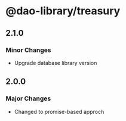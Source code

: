 # @dao-library/treasury

## 2.1.0

### Minor Changes

- Upgrade database library version

## 2.0.0

### Major Changes

- Changed to promise-based approch
